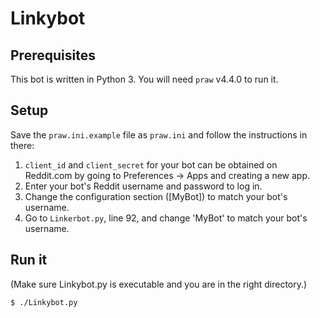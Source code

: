 # Linkybot

## Prerequisites

This bot is written in Python 3. You will need `praw` v4.4.0 to run it.

## Setup

Save the `praw.ini.example` file as `praw.ini` and follow the instructions in
there:

1. `client_id` and `client_secret` for your bot can be obtained on Reddit.com
   by going to Preferences -> Apps and creating a new app.
2. Enter your bot's Reddit username and password to log in.
3. Change the configuration section ([MyBot]) to match your bot's username.
4. Go to `Linkerbot.py`, line 92, and change 'MyBot' to match your bot's
   username.

## Run it

(Make sure Linkybot.py is executable and you are in the right directory.)

```
$ ./Linkybot.py
```
